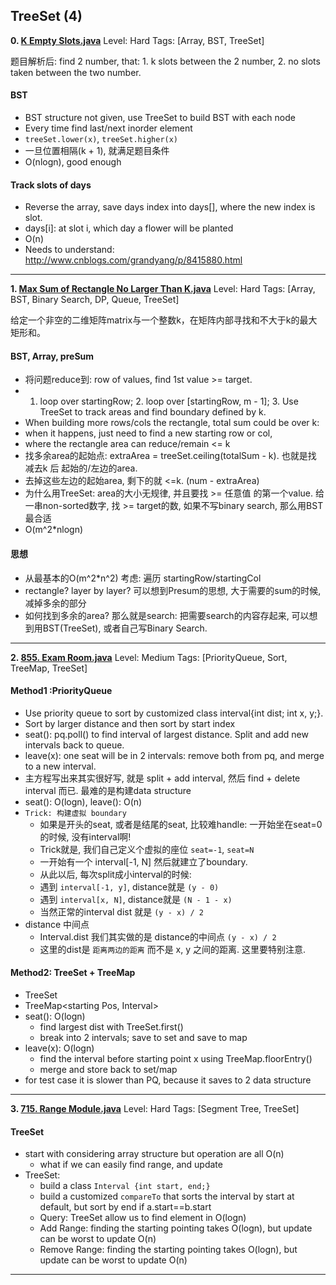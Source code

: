  
 
 
## TreeSet (4)
**0. [K Empty Slots.java](https://github.com/awangdev/LintCode/blob/master/Java/K%20Empty%20Slots.java)**      Level: Hard      Tags: [Array, BST, TreeSet]
      
题目解析后: find 2 number, that: 1. k slots between the 2 number, 2. no slots taken between the two number.

#### BST
- BST structure not given, use TreeSet to build BST with each node
- Every time find last/next inorder element 
- `treeSet.lower(x)`, `treeSet.higher(x)`
- 一旦位置相隔(k + 1), 就满足题目条件
- O(nlogn), good enough

#### Track slots of days
- Reverse the array, save days index into days[], where the new index is slot.
- days[i]: at slot i, which day a flower will be planted
- O(n)
- Needs to understand: http://www.cnblogs.com/grandyang/p/8415880.html



---

**1. [Max Sum of Rectangle No Larger Than K.java](https://github.com/awangdev/LintCode/blob/master/Java/Max%20Sum%20of%20Rectangle%20No%20Larger%20Than%20K.java)**      Level: Hard      Tags: [Array, BST, Binary Search, DP, Queue, TreeSet]
      
给定一个非空的二维矩阵matrix与一个整数k，在矩阵内部寻找和不大于k的最大矩形和。

#### BST, Array, preSum
- 将问题reduce到: row of values, find 1st value >= target.
- 1. loop over startingRow; 2. loop over [startingRow, m - 1]; 3. Use TreeSet to track areas and find boundary defined by k.
- When building more rows/cols the rectangle, total sum could be over k: 
- when it happens, just need to find a new starting row or col, 
- where the rectangle area can reduce/remain <= k
- 找多余area的起始点: extraArea = treeSet.ceiling(totalSum - k). 也就是找 减去k 后 起始的/左边的area.
- 去掉这些左边的起始area, 剩下的就 <=k.    (num - extraArea)
- 为什么用TreeSet: area的大小无规律, 并且要找 >= 任意值 的第一个value. 给一串non-sorted数字, 找 >= target的数, 如果不写binary search, 那么用BST最合适
- O(m^2*nlogn)

#### 思想
- 从最基本的O(m^2*n^2) 考虑: 遍历 startingRow/startingCol
- rectangle? layer by layer? 可以想到Presum的思想, 大于需要的sum的时候, 减掉多余的部分
- 如何找到多余的area? 那么就是search: 把需要search的内容存起来, 可以想到用BST(TreeSet), 或者自己写Binary Search.



---

**2. [855. Exam Room.java](https://github.com/awangdev/LintCode/blob/master/Java/855.%20Exam%20Room.java)**      Level: Medium      Tags: [PriorityQueue, Sort, TreeMap, TreeSet]
      

#### Method1 :PriorityQueue
- Use priority queue to sort by customized class interval{int dist; int x, y;}. 
- Sort by larger distance and then sort by start index
- seat(): pq.poll() to find interval of largest distance. Split and add new intervals back to queue.
- leave(x): one seat will be in 2 intervals: remove both from pq, and merge to a new interval.
- 主方程写出来其实很好写, 就是 split + add interval, 然后 find + delete interval 而已. 最难的是构建data structure
- seat(): O(logn), leave(): O(n)
- `Trick: 构建虚拟 boundary`
    - 如果是开头的seat, 或者是结尾的seat, 比较难handle: 一开始坐在seat=0的时候, 没有interval啊!
    - Trick就是, 我们自己定义个虚拟的座位 `seat=-1`, `seat=N`
    - 一开始有一个 interval[-1, N] 然后就建立了boundary.
    - 从此以后, 每次split成小interval的时候:
    - 遇到 `interval[-1, y]`, distance就是 `(y - 0)`
    - 遇到 `interval[x, N]`, distance就是 `(N - 1 - x)`
    - 当然正常的interval dist 就是 `(y - x) / 2`
- distance 中间点
    - Interval.dist 我们其实做的是 distance的中间点 `(y - x) / 2`
    - 这里的dist是 `距离两边的距离` 而不是 x, y 之间的距离. 这里要特别注意.

#### Method2: TreeSet + TreeMap
- TreeSet<Interval>
- TreeMap<starting Pos, Interval>
- seat(): O(logn)
    - find largest dist with TreeSet.first()
    - break into 2 intervals; save to set and save to map
- leave(x): O(logn)
    - find the interval before starting point x using TreeMap.floorEntry()
    - merge and store back to set/map
- for test case it is slower than PQ, because it saves to 2 data structure



---

**3. [715. Range Module.java](https://github.com/awangdev/LintCode/blob/master/Java/715.%20Range%20Module.java)**      Level: Hard      Tags: [Segment Tree, TreeSet]
      

#### TreeSet
- start with considering array structure but operation are all O(n)
    - what if we can easily find range, and update
- TreeSet:
    - build a class `Interval {int start, end;}`
    - build a customized `compareTo` that sorts the interval by start at default, but sort by end if a.start==b.start
    - Query: TreeSet allow us to find element in O(logn)
    - Add Range: finding the starting pointing takes O(logn), but update can be worst to update O(n)
    - Remove Range: finding the starting pointing takes O(logn), but update can be worst to update O(n)



---


